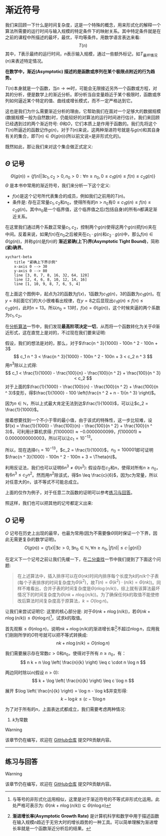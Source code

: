 # 渐近符号
我们来回顾一下什么是时间复杂度，这是一个特殊的概念，用来形式化的解释一个算法所需要的运行时间与输入规模的特定条件下的映射关系。其中特定条件就是在之前的课程中所描述的最坏，最优，平均等条件。用数学语言表达来看:
$$T(n)$$
其中，$T$表示最终的运行时间，$n$表示输入规模，通过一些额外标记，如$T_\text{最坏情况}(n)$来表述特定情况。

**在数学中，渐近(Asymptotic) 描述的是函数或序列在某个极限点附近的行为趋势。**

$T(n)$本身就是一个函数，当$n \to \infty$时，可能会无限接近另外一个函数或方程，对其的分析，便是数学上的渐近分析。即分析当自变量趋近于某个极限时，函数或序列如何逼近某个特定的值、曲线或增长模式，而不一定严格达到它。

这也是我们为什么需要渐近分析的理由，它帮助我们在面对一个足够大的数据规模(数据规模一般为自然数)时，仍能较好的对算法的运行时间进行估计。我们来回顾已经遇到过的两个渐近符号: $\Theta$和$O$，它们本质上是作用于函数的。我们先将这个$T(n)$所逼近的函数记作$g(n)$，对于$T(n)$来说，这两种渐进符号就是与$g(n)$和其自身有关的集合，即$T(n) \in \Theta(g(n))$(所以前文说$=$是非形式化的)。

既然如此，那让我们来对这个集合做正式定义:

## $\Theta$ 记号
$$
\Theta(g(n)) = \{ f(n) | \exists c_1, c_2 > 0, n_0 > 0 : \forall n \geq n_0, 0 \leq c_1 g(n) \leq f(n) \leq c_2 g(n) \}
$$
$\Theta$ 是本书中常用的渐近符号，我们来分析一下这个定义:
- $f(x)$是这个记号所代表集合的成员，例如我们之前用的$T(n)$。
- 条件是: 存在正常量$c_1, c_2$和$n_0$，使得所有的$n > n_0$有$0 \leq c_1 g(n) \leq f(n) \leq c_2 g(n)$。其中$n_0$是一个临界值，这个临界值之后(包括自身)的所有$n$都满足渐近关系。

在这里我们通过两个系数正常量$c_1, c_2$，控制两个$g(n)$使得这两个$g(n)$把$f(n)$夹在中间。反着来说，如果$f(n)$在$n_0$之后被夹在$c_1 \cdot g(n)$和$c_2 \cdot g(n)$中，那么$f(n) \in \Theta(g(n))$，并称$g(n)$是$f(n)$的 **渐近紧确(上下)界(Asymptotic Tight Bound)**，简称 **(紧)确界**。

```mermaid
xychart-beta
    title "紧确上下界示例"
    x-axis 0 --> 30
    y-axis 0 --> 80
    line [3, 0, 7, 8, 16, 32, 64, 128]
    line [2, 4, 6, 8, 10, 12, 14, 16]
    line [1, 10, 9, 8, 7, 6, 5, 4]
```

在上面这个图例中，起点为$2$的函数为$f(x)$，$1$函数为$c_1 g(n)$，$3$的函数为$c_1 g(n)$。在$y = 8$前面它们的大小很难看出规律，在$y = 8$之后显现出$c_1 g(n) \leq f(n) \leq c_2 g(n)$，此时$n = 13$。所以$n_0 = 13$时，$f(x) = \Theta(g(n))$，这个时候夹逼的两个系数为$c_1, c_2$。

在[分析算法](foundation/algorithm/algorithm_analysis.md#练习与回答)一节中，我们发现**最高阶项决定一切**，从而将一个函数转化为关于$\Theta$渐近形式，这在直觉上是对的，不过现在我们要来证明:

假设，我们的想法是对的，那么，对于$\frac{n ^ 3}{1000} - 100n ^ 2 - 100n + 3$
$$
c_1 n ^ 3 < \frac{n ^ 3}{1000} - 100n ^ 2 - 100n + 3 < c_2 n ^ 3
$$
用$n ^ 3$除以上式得:
$$
c_1 < \frac{1}{1000} - \frac{100}{n} - \frac{100}{n ^ 2} + \frac{100}{n ^ 3} < c_2
$$
对于上面的$\frac{1}{1000} - \frac{100}{n} - \frac{100}{n ^ 2} + \frac{100}{n ^ 3}$变形，得$\frac{1}{1000} - 100 \left(\frac{n ^ 2 + n - 1}{n ^ 3} \right)$。

因为$n \in \mathbb{N}$，所以上式最大肯定无法到达$\frac{1}{1000}$，可以让$c_2 = \frac{1}{1000}$。

接着想要找到一个不小于零的最小值，由于该式的特殊性，这一步比较难，设$f(x) = \frac{1}{1000} - \frac{100}{n} - \frac{100}{n ^ 2} + \frac{100}{n ^ 3}$，可利用计算机求得: $f(100000) \approx −0.0000000099$，$f(100001) \approx 0.0000000000003$，所以可以让$c_1 = 10 ^ {-13}$。

所以，现在选择$c_1 = 10 ^ {-13}$，$c_2 = \frac{1}{1000}$，$n_0 = 100001$即可证明$\frac{n ^ 3}{1000} - 100n ^ 2 - 100n + 3 = \Theta(n)$。

利用反证法，我们也可以证明$6 n^3 \neq \Theta(n ^ 2)$: 假设存在$c_2$和$n$，使得对所有$n \geq n_0$，有$6 n^3 \leq c_2 n ^ 2$。然而用$n ^ 2$除该式，得$n \leq \frac{c}{6}$，因为$c$为常量，所以对任意大的$n$，该不等式不可能总成立。

上面的仅作为例子，对于任意二次函数的证明可以参考[练习与回答](#练习与回答)。

照这样，我们也可以把其他的记号都定义出来:
## $O$ 记号
$O$ 记号在历史上出现的最早，也最为常用(因为不需要像$\Theta$同时保证一个下界，因此无需更复杂的数学证明)。
$$
O(g(n)) = \{ f(x) | \exists c > 0, \exists n_0 \in \mathbb{N}, \forall n \geq n_0, \, |f(n)| \leq c \cdot |g(n)| \}
$$

在定义下一个记号之前让我们先缓一下，在[二分查找](/foundation/algorithm/binary_search.md)一节中我们提到了下面这个问题:

> 在上述算法中，插入排序可以在$\Theta(n k)$时间内排序每个长度为$k$的$n / k$个子表(每个子表排序的时间复杂度为$\Theta(k ^ 2)$，故$T(n) = \Theta(k ^ 2) \cdot (n / k) = \Theta(n k)$)。同样不难看出，合并子表的时间复杂度是$\Theta(n \log (n / k))$，综上就有该算法最坏情况下的时间复杂度为$\Theta(n k + n \log (n / k))$。为了确保任何$k$的取值不能使修改后算法时间复杂度高于原算法，$k = O(\log n)$。

让我们来尝试证明它: 这里的核心部分是: 对于$\Theta(n k + n \log (n / k))$，若$\Theta(n k + n \log (n / k)) \leq \Theta(n \log n)$[^note1]，试求$k$的取值。

首先观察$\leq \Theta(n \log n)$，说明$n k + n \log (n / k)$的渐进增长率[^note2]不超过$n \log n$，应用我们刚刚所学的$O$符号就可以把不等式转换成:
$$
n k + n \log (n / k) = O(n \log n)
$$

我们需要展示存在常数$c > 0$和$n_0$，使得对于所有 $n \geq n_0$，有：
$$
n k + n \log \left( \frac{n}{k} \right) \leq c \cdot n \log n
$$

两边同时除以$n$(假设 $n > 0$):
$$
k + \log \left( \frac{n}{k} \right) \leq c \log n
$$

展开 $\log \left( \frac{n}{k} \right) = \log n - \log k$并变形得:
$$
k - \log k \leq (c - 1) \log n
$$

为了对于所有的$n$，上面表达式都成立，我们需要考虑两种情况:
1. $k$为常数


> [!WARNING]
> 该章节仍在编写，欢迎在 [GitHub仓库](https://github.com/TickPoints/algorithm_learning) 提交PR贡献内容。

---
## 练习与回答
> [!WARNING]
> 该章节仍在编写，欢迎在 [GitHub仓库](https://github.com/TickPoints/algorithm_learning) 提交PR贡献内容。

[^note1]: 与等号的非形式化运用相似，这里是对于渐近符号的不等式非形式化运用。此处严格可表示为: $\Theta(n k + n \log (n / k)) \subseteq \Theta(n \log n)$

[^note2]: **渐进增长率(Asymptotic Growth Rate)** 是计算机科学和数学中用于描述函数在输入规模$n$趋近于无穷大时的增长趋势的一种工具。可以简单理解为渐进增长率就是一个函数渐近分析后的结果。
